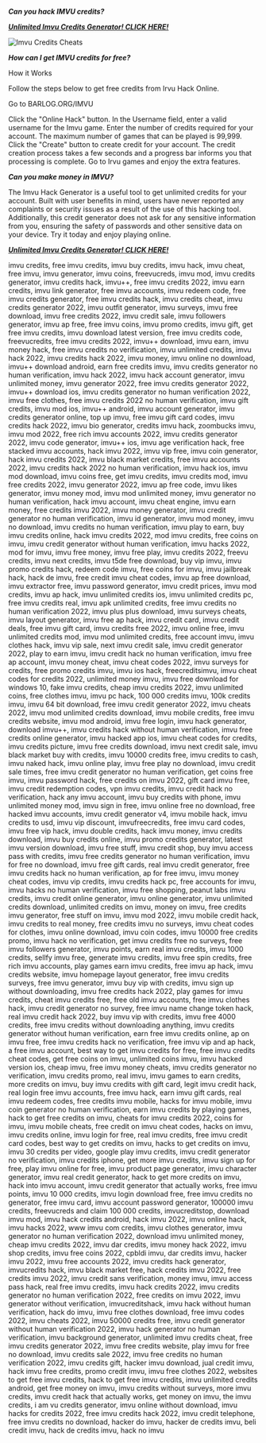 ***Can you hack IMVU credits?***

[***Unlimited Imvu Credits Generator! CLICK HERE!***](https://barlog.org/imvu)

![Imvu Credits Cheats](https://user-images.githubusercontent.com/97612795/149160963-2f265117-fb4b-4966-b42c-59ad3a788efa.png)

***How can I get IMVU credits for free?***

How it Works 

 Follow the  steps below to get free credits from Irvu Hack Online. 
 
  Go to BARLOG.ORG/IMVU 
  
 Click the "Online Hack" button. In the Username field, enter a valid username for the Imvu game. Enter the number of credits required for your account. The maximum number of games that can be played is 99,999. Click the "Create" button to create credit for your account. The credit creation process takes a few seconds and a progress bar informs you that processing is complete.  Go to Irvu games and enjoy the extra features.

***Can you make money in IMVU?***

The Imvu Hack Generator is a useful tool  to get unlimited credits for your account. Built with user benefits in mind, users have never reported any complaints or security issues as a result of the use of this hacking tool. Additionally, this credit generator does not ask for any sensitive information from you, ensuring the safety of passwords and other sensitive data on your device. Try it today and enjoy playing online.

[***Unlimited Imvu Credits Generator! CLICK HERE!***](https://barlog.org/imvu)

imvu credits, free imvu credits, imvu buy credits, imvu hack, imvu cheat, free imvu, imvu generator, imvu coins, freevucreds, imvu mod, imvu credits generator, imvu credits hack, imvu++, free imvu credits 2022, imvu earn credits, imvu link generator, free imvu accounts, imvu redeem code, free imvu credits generator, free imvu credits hack, imvu credits cheat, imvu credits generator 2022, imvu outfit generator, imvu surveys, imvu free download, imvu free credits 2022, imvu credit sale, imvu followers generator, imvu ap free, free imvu coins, imvu promo credits, imvu gift, get free imvu credits, imvu download latest version, free imvu credits code, freevucredits, free imvu credits 2022, imvu++ download, imvu earn, imvu money hack, free imvu credits no verification, imvu unlimited credits, imvu hack 2022, imvu credits hack 2022, imvu money, imvu online no download, imvu++ download android, earn free credits imvu, imvu credits generator no human verification, imvu hack 2022, imvu hack account generator, imvu unlimited money, imvu generator 2022, free imvu credits generator 2022, imvu++ download ios, imvu credits generator no human verification 2022, imvu free clothes, free imvu credits 2022 no human verification, imvu gift credits, imvu mod ios, imvu++ android, imvu account generator, imvu credits generator online, top up imvu, free imvu gift card codes, imvu credits hack 2022, imvu bio generator, credits imvu hack, zoombucks imvu, imvu mod 2022, free rich imvu accounts 2022, imvu credits generator 2022, imvu code generator, imvu++ ios, imvu age verification hack, free stacked imvu accounts, hack imvu 2022, imvu vip free, imvu coin generator, hack imvu credits 2022, imvu black market credits, free imvu accounts 2022, imvu credits hack 2022 no human verification, imvu hack ios, imvu mod download, imvu coins free, get imvu credits, imvu credits mod, imvu free credits 2022, imvu generator 2022, imvu ap free code, imvu likes generator, imvu money mod, imvu mod unlimited money, imvu generator no human verification, hack imvu account, imvu cheat engine, imvu earn money, free credits imvu 2022, imvu money generator, imvu credit generator no human verification, imvu id generator, imvu mod money, imvu no download, imvu credits no human verification, imvu play to earn, buy imvu credits online, hack imvu credits 2022, mod imvu credits, free coins on imvu, imvu credit generator without human verification, imvu hacks 2022, mod for imvu, imvu free money, imvu free play, imvu credits 2022, freevu credits, imvu next credits, imvu t5de free download, buy vip imvu, imvu promo credits hack, redeem code imvu, free coins for imvu, imvu jailbreak hack, hack de imvu, free credit imvu cheat codes, imvu ap free download, imvu extractor free, imvu password generator, imvu credit prices, imvu mod credits, imvu ap hack, imvu unlimited credits ios, imvu unlimited credits pc, free imvu credits real, imvu apk unlimited credits, free imvu credits no human verification 2022, imvu plus plus download, imvu surveys cheats, imvu layout generator, imvu free ap hack, imvu credit card, imvu credit deals, free imvu gift card, imvu credits free 2022, imvu online free, imvu unlimited credits mod, imvu mod unlimited credits, free account imvu, imvu clothes hack, imvu vip sale, next imvu credit sale, imvu credit generator 2022, play to earn imvu, imvu credit hack no human verification, imvu free ap account, imvu money cheat, imvu cheat codes 2022, imvu surveys for credits, free promo credits imvu, imvu ios hack, freecreditsimvu, imvu cheat codes for credits 2022, unlimited money imvu, imvu free download for windows 10, fake imvu credits, cheap imvu credits 2022, imvu unlimited coins, free clothes imvu, imvu pc hack, 100 000 credits imvu, 100k credits imvu, imvu 64 bit download, free imvu credit generator 2022, imvu cheats 2022, imvu mod unlimited credits download, imvu mobile credits, free imvu credits website, imvu mod android, imvu free login, imvu hack generator, download imvu++, imvu credits hack without human verification, imvu free credits online generator, imvu hacked app ios, imvu cheat codes for credits, imvu credits picture, imvu free credits download, imvu next credit sale, imvu black market buy with credits, imvu 10000 credits free, imvu credits to cash, imvu naked hack, imvu online play, imvu free play no download, imvu credit sale times, free imvu credit generator no human verification, get coins free imvu, imvu password hack, free credits on imvu 2022, gift card imvu free, imvu credit redemption codes, vpn imvu credits, imvu credit hack no verification, hack any imvu account, imvu buy credits with phone, imvu unlimited money mod, imvu sign in free, imvu online free no download, free hacked imvu accounts, imvu credit generator v4, imvu mobile hack, imvu credits to usd, imvu vip discount, imvufreecredits, free imvu card codes, imvu free vip hack, imvu double credits, hack imvu money, imvu credits download, imvu buy credits online, imvu promo credits generator, latest imvu version download, imvu free stuff, imvu credit shop, buy imvu access pass with credits, imvu free credits generator no human verification, imvu for free no download, imvu free gift cards, real imvu credit generator, free imvu credits hack no human verification, ap for free imvu, imvu money cheat codes, imvu vip credits, imvu credits hack pc, free accounts for imvu, imvu hacks no human verification, imvu free shopping, peanut labs imvu credits, imvu credit online generator, imvu online generator, imvu unlimited credits download, unlimited credits on imvu, money on imvu, free credits imvu generator, free stuff on imvu, imvu mod 2022, imvu mobile credit hack, imvu credits to real money, free credits imvu no surveys, imvu cheat codes for clothes, imvu online download, imvu coin codes, imvu 10000 free credits promo, imvu hack no verification, get imvu credits free no surveys, free imvu followers generator, imvu points, earn real imvu credits, imvu 1000 credits, sellfy imvu free, generate imvu credits, imvu free spin credits, free rich imvu accounts, play games earn imvu credits, free imvu ap hack, imvu credits website, imvu homepage layout generator, free imvu credits surveys, free imvu generator, imvu buy vip with credits, imvu sign up without downloading, imvu free credits hack 2022, play games for imvu credits, cheat imvu credits free, free old imvu accounts, free imvu clothes hack, imvu credit generator no survey, free imvu name change token hack, real imvu credit hack 2022, buy imvu vip with credits, imvu free 4000 credits, free imvu credits without downloading anything, imvu credits generator without human verification, earn free imvu credits online, ap on imvu free, free imvu credits hack no verification, free imvu vip and ap hack, a free imvu account, best way to get imvu credits for free, free imvu credits cheat codes, get free coins on imvu, unlimited coins imvu, imvu hacked version ios, cheap imvu, free imvu money cheats, imvu credits generator no verification, imvu credits promo, real imvu, imvu games to earn credits, more credits on imvu, buy imvu credits with gift card, legit imvu credit hack, real login free imvu accounts, free imvu hack, earn imvu gift cards, real imvu redeem codes, free credits imvu mobile, hacks for imvu mobile, imvu coin generator no human verification, earn imvu credits by playing games, hack to get free credits on imvu, cheats for imvu credits 2022, coins for imvu, imvu mobile cheats, free credit on imvu cheat codes, hacks on imvu, imvu credits online, imvu login for free, real imvu credits, free imvu credit card codes, best way to get credits on imvu, hacks to get credits on imvu, imvu 30 credits per video, google play imvu credits, imvu credit generator no verification, imvu credits iphone, get more imvu credits, imvu sign up for free, play imvu online for free, imvu product page generator, imvu character generator, imvu real credit generator, hack to get more credits on imvu, hack into imvu account, imvu credit generator that actually works, free imvu points, imvu 10 000 credits, imvu login download free, free imvu credits no generator, free imvu card, imvu account password generator, 100000 imvu credits, freevucreds and claim 100 000 credits, imvucreditstop, download imvu mod, imvu hack credits android, hack imvu 2022, imvu online hack, imvu hacks 2022, www imvu com credits, imvu clothes generator, imvu generator no human verification 2022, download imvu unlimited money, cheap imvu credits 2022, imvu dar credits, imvu money hack 2022, imvu shop credits, imvu free coins 2022, cpbldi imvu, dar credits imvu, hacker imvu 2022, imvu free accounts 2022, imvu credits hack generator, imvucredits hack, imvu black market free, hack credits imvu 2022, free credits imvu 2022, imvu credit sans verification, money imvu, imvu access pass hack, real free imvu credits, imvu hack credits 2022, imvu credits generator no human verification 2022, free credits on imvu 2022, imvu generator without verification, imvucreditshack, imvu hack without human verification, hack do imvu, imvu free clothes download, free imvu codes 2022, imvu cheats 2022, imvu 50000 credits free, imvu credit generator without human verification 2022, imvu hack generator no human verification, imvu background generator, unlimited imvu credits cheat, free imvu credits generator 2022, imvu free credits website, play imvu for free no download, imvu credits sale 2022, imvu free credits no human verification 2022, imvu credits gift, hacker imvu download, jual credit imvu, hack imvu free credits, promo credit imvu, imvu free clothes 2022, websites to get free imvu credits, hack to get free imvu credits, imvu unlimited credits android, get free money on imvu, imvu credits without surveys, more imvu credits, imvu credit hack that actually works, get money on imvu, the imvu credits, i am vu credits generator, imvu online without download, imvu hacks for credits 2022, free imvu credits hack 2022, imvu credit telephone, free imvu credits no download, hacker do imvu, hacker de credits imvu, beli credit imvu, hack de credits imvu, hack no imvu
